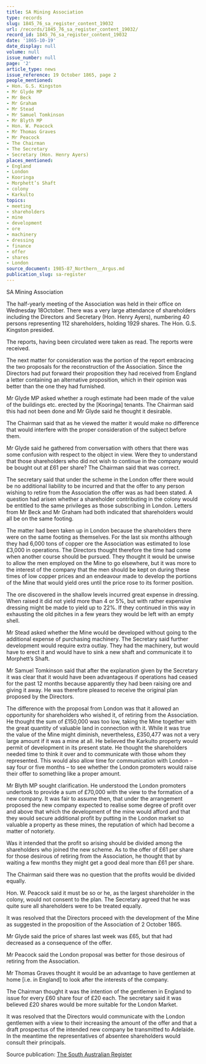 ```yaml
---
title: SA Mining Association
type: records
slug: 1845_76_sa_register_content_19032
url: /records/1845_76_sa_register_content_19032/
record_id: 1845_76_sa_register_content_19032
date: '1865-10-19'
date_display: null
volume: null
issue_number: null
page: '2'
article_type: news
issue_reference: 19 October 1865, page 2
people_mentioned:
- Hon. G.S. Kingston
- Mr Glyde MP
- Mr Beck
- Mr Graham
- Mr Stead
- Mr Samuel Tomkinson
- Mr Blyth MP
- Hon. W. Peacock
- Mr Thomas Graves
- Mr Peacock
- The Chairman
- The Secretary
- Secretary (Hon. Henry Ayers)
places_mentioned:
- England
- London
- Kooringa
- Morphett’s Shaft
- colony
- Karkulto
topics:
- meeting
- shareholders
- mine
- development
- ore
- machinery
- dressing
- finance
- offer
- shares
- London
source_document: 1985-87_Northern__Argus.md
publication_slug: sa-register
---
```


SA Mining Association

The half-yearly meeting of the Association was held in their office on Wednesday 18October.  There was a very large attendance of shareholders including the Directors and Secretary (Hon. Henry Ayers), numbering 40 persons representing 112 shareholders, holding 1929 shares.  The Hon. G.S. Kingston presided.

The reports, having been circulated were taken as read.  The reports were received.

The next matter for consideration was the portion of the report embracing the two proposals for the reconstruction of the Association.  Since the Directors had put forward their proposition they had received from England a letter containing an alternative proposition, which in their opinion was better than the one they had furnished.

Mr Glyde MP asked whether a rough estimate had been made of the value of the buildings etc. erected by the [Kooringa] tenants.  The Chairman said this had not been done and Mr Glyde said he thought it desirable.

The Chairman said that as he viewed the matter it would make no difference that would interfere with the proper consideration of the subject before them.

Mr Glyde said he gathered from conversation with others that there was some confusion with respect to the object in view.  Were they to understand that those shareholders who did not wish to continue in the company would be bought out at £61 per share?  The Chairman said that was correct.

The secretary said that under the scheme in the London offer there would be no additional liability to be incurred and that the offer to any person wishing to retire from the Association the offer was as had been stated.  A question had arisen whether a shareholder contributing in the colony would be entitled to the same privileges as those subscribing in London.  Letters from Mr Beck and Mr Graham had both indicated that shareholders would all be on the same footing.

The matter had been taken up in London because the shareholders there were on the same footing as themselves.  For the last six months although they had 6,000 tons of copper ore the Association was estimated to lose £3,000 in operations.  The Directors thought therefore the time had come when another course should be pursued.  They thought it would be unwise to allow the men employed on the Mine to go elsewhere, but it was more to the interest of the company that the men should be kept on during these times of low copper prices and an endeavour made to develop the portions of the Mine that would yield ores until the price rose to its former position.

The ore discovered in the shallow levels incurred great expense in dressing.  When raised it did not yield more than 4 or 5%, but with rather expensive dressing might be made to yield up to 22%.  If they continued in this way in exhausting the old pitches in a few years they would be left with an empty shell.

Mr Stead asked whether the Mine would be developed without going to the additional expense of purchasing machinery.  The Secretary said further development would require extra outlay.  They had the machinery, but would have to erect it and would have to sink a new shaft and communicate it to Morphett’s Shaft.

Mr Samuel Tomkinson said that after the explanation given by the Secretary it was clear that it would have been advantageous if operations had ceased for the past 12 months because apparently they had been raising ore and giving it away.  He was therefore pleased to receive the original plan proposed by the Directors.

The difference with the proposal from London was that it allowed an opportunity for shareholders who wished it, of retiring from the Association.  He thought the sum of £150,000 was too low, taking the Mine together with the great quantity of valuable land in connection with it.  While it was true the value of the Mine might diminish, nevertheless, £350,477 was not a very large amount if it was a mine at all.  He believed the Karkulto property would permit of development in its present state.  He thought the shareholders needed time to think it over and to communicate with those whom they represented.  This would also allow time for communication with London – say four or five months – to see whether the London promoters would raise their offer to something like a proper amount.

Mr Blyth MP sought clarification.   He understood the London promoters undertook to provide a sum of £70,000 with the view to the formation of a new company.  It was fair to assume then, that under the arrangement proposed the new company expected to realise some degree of profit over and above that which the development of the mine would afford and that they would secure additional profit by putting in the London market so valuable a property as these mines, the reputation of which had become a matter of notoriety.

Was it intended that the profit so arising should be divided among the shareholders who joined the new scheme.  As to the offer of £61 per share for those desirous of retiring from the Association, he thought that by waiting a few months they might get a good deal more than £61 per share.

The Chairman said there was no question that the profits would be divided equally.

Hon. W. Peacock said it must be so or he, as the largest shareholder in the colony, would not consent to the plan.  The Secretary agreed that he was quite sure all shareholders were to be treated equally.

It was resolved that the Directors proceed with the development of the Mine as suggested in the proposition of the Association of 2 October 1865.

Mr Glyde said the price of shares last week was £65, but that had decreased as a consequence of the offer.

Mr Peacock said the London proposal was better for those desirous of retiring from the Association.

Mr Thomas Graves thought it would be an advantage to have gentlemen at home [i.e. in England] to look after the interests of the company.

The Chairman thought it was the intention of the gentlemen in England to issue for every £60 share four of £20 each.  The secretary said it was believed £20 shares would be more suitable for the London Market.

It was resolved that the Directors would communicate with the London gentlemen with a view to their increasing the amount of the offer and that a draft prospectus of the intended new company be transmitted to Adelaide.  In the meantime the representatives of absentee shareholders would consult their principals.

Source publication: [The South Australian Register](/publications/sa-register/)

